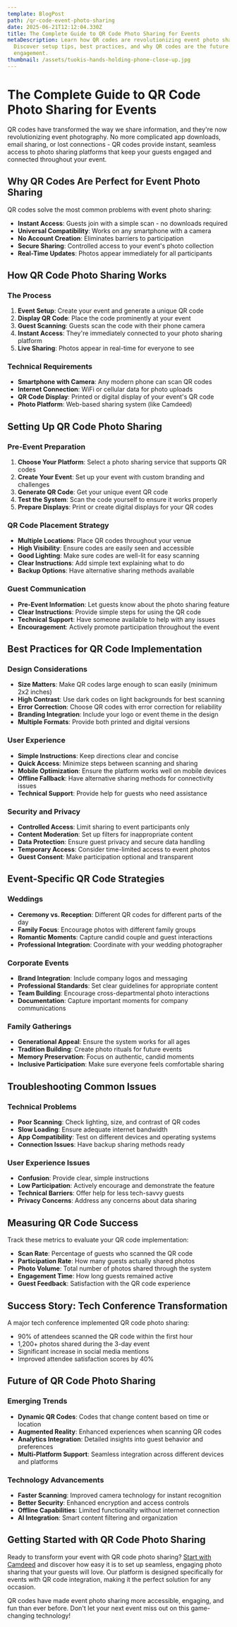 ```yaml
---
template: BlogPost
path: /qr-code-event-photo-sharing
date: 2025-06-21T12:12:04.330Z
title: The Complete Guide to QR Code Photo Sharing for Events
metaDescription: Learn how QR codes are revolutionizing event photo sharing.
  Discover setup tips, best practices, and why QR codes are the future of guest
  engagement.
thumbnail: /assets/tuokis-hands-holding-phone-close-up.jpg
---
```


# The Complete Guide to QR Code Photo Sharing for Events

QR codes have transformed the way we share information, and they're now revolutionizing event photography. No more complicated app downloads, email sharing, or lost connections - QR codes provide instant, seamless access to photo sharing platforms that keep your guests engaged and connected throughout your event.

## Why QR Codes Are Perfect for Event Photo Sharing

QR codes solve the most common problems with event photo sharing:
- **Instant Access**: Guests join with a simple scan - no downloads required
- **Universal Compatibility**: Works on any smartphone with a camera
- **No Account Creation**: Eliminates barriers to participation
- **Secure Sharing**: Controlled access to your event's photo collection
- **Real-Time Updates**: Photos appear immediately for all participants

## How QR Code Photo Sharing Works

### The Process
1. **Event Setup**: Create your event and generate a unique QR code
2. **Display QR Code**: Place the code prominently at your event
3. **Guest Scanning**: Guests scan the code with their phone camera
4. **Instant Access**: They're immediately connected to your photo sharing platform
5. **Live Sharing**: Photos appear in real-time for everyone to see

### Technical Requirements
- **Smartphone with Camera**: Any modern phone can scan QR codes
- **Internet Connection**: WiFi or cellular data for photo uploads
- **QR Code Display**: Printed or digital display of your event's QR code
- **Photo Platform**: Web-based sharing system (like Camdeed)

## Setting Up QR Code Photo Sharing

### Pre-Event Preparation
1. **Choose Your Platform**: Select a photo sharing service that supports QR codes
2. **Create Your Event**: Set up your event with custom branding and challenges
3. **Generate QR Code**: Get your unique event QR code
4. **Test the System**: Scan the code yourself to ensure it works properly
5. **Prepare Displays**: Print or create digital displays for your QR codes

### QR Code Placement Strategy
- **Multiple Locations**: Place QR codes throughout your venue
- **High Visibility**: Ensure codes are easily seen and accessible
- **Good Lighting**: Make sure codes are well-lit for easy scanning
- **Clear Instructions**: Add simple text explaining what to do
- **Backup Options**: Have alternative sharing methods available

### Guest Communication
- **Pre-Event Information**: Let guests know about the photo sharing feature
- **Clear Instructions**: Provide simple steps for using the QR code
- **Technical Support**: Have someone available to help with any issues
- **Encouragement**: Actively promote participation throughout the event

## Best Practices for QR Code Implementation

### Design Considerations
- **Size Matters**: Make QR codes large enough to scan easily (minimum 2x2 inches)
- **High Contrast**: Use dark codes on light backgrounds for best scanning
- **Error Correction**: Choose QR codes with error correction for reliability
- **Branding Integration**: Include your logo or event theme in the design
- **Multiple Formats**: Provide both printed and digital versions

### User Experience
- **Simple Instructions**: Keep directions clear and concise
- **Quick Access**: Minimize steps between scanning and sharing
- **Mobile Optimization**: Ensure the platform works well on mobile devices
- **Offline Fallback**: Have alternative sharing methods for connectivity issues
- **Technical Support**: Provide help for guests who need assistance

### Security and Privacy
- **Controlled Access**: Limit sharing to event participants only
- **Content Moderation**: Set up filters for inappropriate content
- **Data Protection**: Ensure guest privacy and secure data handling
- **Temporary Access**: Consider time-limited access to event photos
- **Guest Consent**: Make participation optional and transparent

## Event-Specific QR Code Strategies

### Weddings
- **Ceremony vs. Reception**: Different QR codes for different parts of the day
- **Family Focus**: Encourage photos with different family groups
- **Romantic Moments**: Capture candid couple and guest interactions
- **Professional Integration**: Coordinate with your wedding photographer

### Corporate Events
- **Brand Integration**: Include company logos and messaging
- **Professional Standards**: Set clear guidelines for appropriate content
- **Team Building**: Encourage cross-departmental photo interactions
- **Documentation**: Capture important moments for company communications

### Family Gatherings
- **Generational Appeal**: Ensure the system works for all ages
- **Tradition Building**: Create photo rituals for future events
- **Memory Preservation**: Focus on authentic, candid moments
- **Inclusive Participation**: Make sure everyone feels comfortable sharing

## Troubleshooting Common Issues

### Technical Problems
- **Poor Scanning**: Check lighting, size, and contrast of QR codes
- **Slow Loading**: Ensure adequate internet bandwidth
- **App Compatibility**: Test on different devices and operating systems
- **Connection Issues**: Have backup sharing methods ready

### User Experience Issues
- **Confusion**: Provide clear, simple instructions
- **Low Participation**: Actively encourage and demonstrate the feature
- **Technical Barriers**: Offer help for less tech-savvy guests
- **Privacy Concerns**: Address any concerns about data sharing

## Measuring QR Code Success

Track these metrics to evaluate your QR code implementation:
- **Scan Rate**: Percentage of guests who scanned the QR code
- **Participation Rate**: How many guests actually shared photos
- **Photo Volume**: Total number of photos shared through the system
- **Engagement Time**: How long guests remained active
- **Guest Feedback**: Satisfaction with the QR code experience

## Success Story: Tech Conference Transformation

A major tech conference implemented QR code photo sharing:
- 90% of attendees scanned the QR code within the first hour
- 1,200+ photos shared during the 3-day event
- Significant increase in social media mentions
- Improved attendee satisfaction scores by 40%

## Future of QR Code Photo Sharing

### Emerging Trends
- **Dynamic QR Codes**: Codes that change content based on time or location
- **Augmented Reality**: Enhanced experiences when scanning QR codes
- **Analytics Integration**: Detailed insights into guest behavior and preferences
- **Multi-Platform Support**: Seamless integration across different devices and platforms

### Technology Advancements
- **Faster Scanning**: Improved camera technology for instant recognition
- **Better Security**: Enhanced encryption and access controls
- **Offline Capabilities**: Limited functionality without internet connection
- **AI Integration**: Smart content filtering and organization

## Getting Started with QR Code Photo Sharing

Ready to transform your event with QR code photo sharing? [Start with Camdeed](https://www.camdeed.com) and discover how easy it is to set up seamless, engaging photo sharing that your guests will love. Our platform is designed specifically for events with QR code integration, making it the perfect solution for any occasion.

QR codes have made event photo sharing more accessible, engaging, and fun than ever before. Don't let your next event miss out on this game-changing technology! 